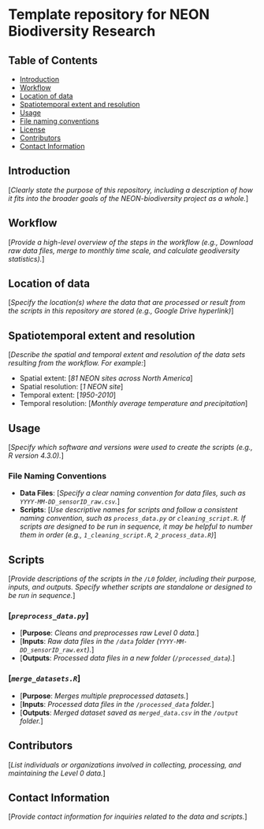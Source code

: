 # Template repository for NEON Biodiversity Research

## Table of Contents
- [Introduction](#Introduction)
- [Workflow](#Workflow)
- [Location of data](#Location-of-data)
- [Spatiotemporal extent and resolution](#Spatiotemporal-extent-and-resolution)
- [Usage](#Usage)
- [File naming conventions](#File-naming-conventions)
- [License](#License)
- [Contributors](#Contributors)
- [Contact Information](#Contact-information)

## Introduction

[*Clearly state the purpose of this repository, including a description of how it fits into the broader goals of the NEON-biodiversity project as a whole.*]  

## Workflow

[*Provide a high-level overview of the steps in the workflow (e.g., Download raw data files, merge to monthly time scale, and calculate geodiversity statistics).*] 

## Location of data 

[*Specify the location(s) where the data that are processed or result from the scripts in this repository are stored (e.g., Google Drive hyperlink)*]

## Spatiotemporal extent and resolution 

[*Describe the spatial and temporal extent and resolution of the data sets resulting from the workflow. For example:*]  
- Spatial extent: [*81 NEON sites across North America*]
- Spatial resolution: [*1 NEON site*]
- Temporal extent: [*1950-2010*]
- Temporal resolution: [*Monthly average temperature and precipitation*]

## Usage

[*Specify which software and versions were used to create the scripts (e.g., R version 4.3.0).*]

### File Naming Conventions

- **Data Files**: [*Specify a clear naming convention for data files, such as `YYYY-MM-DD_sensorID_raw.csv`.*]
- **Scripts**: [*Use descriptive names for scripts and follow a consistent naming convention, such as `process_data.py` or `cleaning_script.R`. If scripts are designed to be run in sequence, it may be helpful to number them in order (e.g., `1_cleaning_script.R`, `2_process_data.R`)*]

## Scripts

[*Provide descriptions of the scripts in the `/L0` folder, including their purpose, inputs, and outputs. Specify whether scripts are standalone or designed to be run in sequence.*] 

### [*`preprocess_data.py`*]

- [**Purpose**: *Cleans and preprocesses raw Level 0 data.*]
- [**Inputs**: *Raw data files in the `/data` folder (`YYYY-MM-DD_sensorID_raw.ext`).*]
- [**Outputs**: *Processed data files in a new folder (`/processed_data`).*]

### [*`merge_datasets.R`*]

- [**Purpose**: *Merges multiple preprocessed datasets.*]
- [**Inputs**: *Processed data files in the `/processed_data` folder.*]
- [**Outputs**: *Merged dataset saved as `merged_data.csv` in the `/output` folder.*]

## Contributors

[*List individuals or organizations involved in collecting, processing, and maintaining the Level 0 data.*]

## Contact Information

[*Provide contact information for inquiries related to the data and scripts.*]

